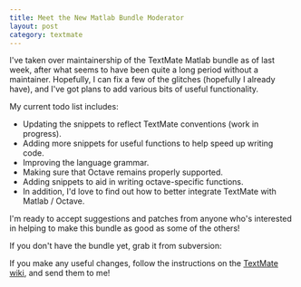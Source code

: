 ```yaml
--- 
title: Meet the New Matlab Bundle Moderator
layout: post
category: textmate
---
```

I've taken over maintainership of the TextMate Matlab bundle as of last week, after what seems to have been quite a long period without a maintainer. Hopefully, I can fix a few of the glitches (hopefully I already have), and I've got plans to add various bits of useful functionality.

My current todo list includes:
  
  * Updating the snippets to reflect TextMate conventions (work in progress).
  * Adding more snippets for useful functions to help speed up writing code.
  * Improving the language grammar.
  * Making sure that Octave remains properly supported.
  * Adding snippets to aid in writing octave-specific functions.
  * In addition, I'd love to find out how to better integrate TextMate with Matlab / Octave.

I'm ready to accept suggestions and patches from anyone who's interested in helping to make this bundle as good as some of the others!

If you don't have the bundle yet, grab it from subversion:

<script src="http://gist.github.com/5020.js"></script>

If you make any useful changes, follow the instructions on the 
[TextMate wiki](http://wiki.macromates.com/Bundles/HowToContribute), and send them to me!
